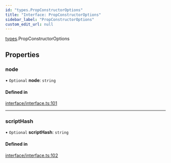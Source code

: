 ```yaml
---
id: "types.PropConstructorOptions"
title: "Interface: PropConstructorOptions"
sidebar_label: "PropConstructorOptions"
custom_edit_url: null
---
```


[types](../namespaces/types.md).PropConstructorOptions

## Properties

### node

• `Optional` **node**: `string`

#### Defined in

[interface/interface.ts:101](https://github.com/CityOfZion/isengard/blob/78e7dfb/sdk/src/interface/interface.ts#L101)

___

### scriptHash

• `Optional` **scriptHash**: `string`

#### Defined in

[interface/interface.ts:102](https://github.com/CityOfZion/isengard/blob/78e7dfb/sdk/src/interface/interface.ts#L102)
